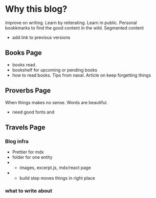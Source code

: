 # Why this blog?

improve on writing. Learn by reiterating. Learn in public.
Personal bookkmarks to find the good content in the wild.
Segmented content

-   add link to previous versions

## Books Page

-   books read.
-   bookshelf for upcoming or pending books
-   how to read books. Tips from naval. Article on keep forgetting things

## Proverbs Page

When things makes no sense. Words are beautiful.

-   need good fonts and

## Travels Page

### Blog infra

-   Prettier for mdx
-   folder for one entity
-   -   images, excerpt.js, mdx/react page
-   -   build step moves things in right place

### what to write about
